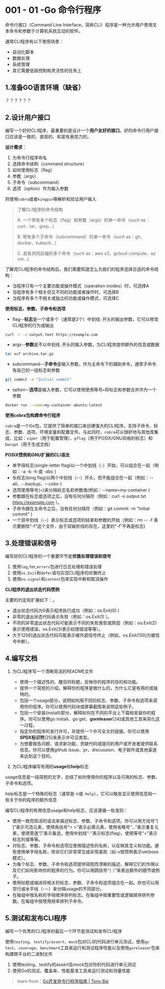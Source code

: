 # 001 - 01 -Go 命令行程序

命令行接口（Command Line Interface，简称CLI）程序是一种允许用户使用文本命令和参数于计算机系统互动的软件。

通常CLI程序有以下使用场景：

+ 自动化脚本
+ 数据处理
+ 系统管理
+ 其它需要低级控制和灵活性的任务上

## 1.准备GO语言环境（缺省）


？？？？？？

## 2.设计用户接口


编写一个好的CLI程序，最重要的是设计一个**用户友好的接口**。好的命令行用户接口应该是一致的、直观的、和富有表现力的。

**设计需求**：

1. 为命令行程序命名
2. 选择命令结构（command structure）
3. 如何使用标志（flag）
4. 参数（args）
5. 子命令（subcommand）
6. 选项（option）作为输入参数

将使用`cobra`或者`kingpin`等解析和验证用户输入

> 了解CLI程序的命令结构
>
> A. 一个带有多个标志（flag）和参数（args）的单一命令（such as：curl、tar、grep...）
>
> B. 带有多个子命令（subcommand）的单一命令（such as：git、docker、kubectl...）
>
> C. 具有共同前缀的多个命令（such as：aws s3、gcloud compute、az vm...)

了解完CLI程序的命令结构后，我们需要知道怎么为我们的程序选择合适的命令结构：

+ 当程序只有一个主要功能或操作模式（operation modes）时，可选择A
+ 当程序有多个相关但又不同的功能或者操作时，可选择B
+ 当程序有多个不相关或独立的功能或操作模式，可选择C

**使用标志、参数、子命令和选项**

+ flag--**标志**是一个或多个（通常是2个）中划线`-`开头的输出参数，它可以修改CLI程序的行为或输出

```bash
curl -r -o output.text https://example.com
```

+ args--**参数**是不以中划线`-`开头的输入参数，为CLI程序提供额外的信息或数据

```bash
tar xvf archive.tar.gz
```

+ subcommand--**子命令**是输入参数，作为主命令下的辅助命令，通常子命令有自己的一组标志和参数

```bash
git commit -m "Initial commit"
```

+ option--**选项**是输入参数，它可以使用使用等号`=`将标志和参数合并作为一个参数

```bash
docker run --name=my-container ubuntu:latest
```

**使用cobra包构建命令行程序**

`cobra`是一个Go包，它提供了简单的接口来创建强大的CLI程序。支持子命令、标志、参数、选项、环境变量和配置文件。与此同时，`cobra`可以很好地与其他库集成，比如：`viper`（用于配置管理）、`pflag`（用于POSIX/GNU风格的标志）和`Docopt`（用于生成文档）

**POSIX惯例和GNU扩展的CLI语法**

- 单字母标志(single-letter flag)以一个中划线（-）开始，可以组合在一起（例如：-a -b -h 或 -abc )
- 长标志(long flag)以两个中划线（--）开头，但不能组合在一起（例如：--all、--backup、--color )
- 选项使用等号(=)来分隔标志名和参数值(例如：--name=my-container )
- 参数跟在标志或选项之后，没有任何分隔符（例如：curl -o output.txt https://example.com ）。
- 子命令跟在主命令之后，没有任何分隔符（例如：git commit -m "Initial commit" )
- 一个双中划线（--）表示标志或选项的结束和参数的开始（例如：rm -- -f 表示要删除“-f”这个文件，由于双破折线的存在，这里的“-f”不再是标志)

## 3.处理错误和信号

编写好的CLI程序的一个重要环节是**优雅处理错误和信号**

1. 使用`log`,`fmt`,`errors`包进行日志处理和错误处理
2. 使用`os.Exit`和`defer`语句实现CLI程序的优雅终止
3. 使用`os.signal`和`context`包来实现中断和取消操作

**CLI程序的退出状态代码惯例**

主要的约定和扩展如下：。

- 退出状态代码为0表示程序执行成功（例如：os.Exit(0) )
- 非零的退出状态代码表示失败（例如：os.Exit(1) ）。
- 不同的非零退出状态代码可能表示不同的失败类型或原因（例如：os.Exit(2)表示使用错误，os.Exit(3)表示权限错误等等）。
- 大于125的退出状态代码可能表示被外部信号终止（例如，os.Exit(130)为被信号中断）。

## 4.编写文档

1. 为CLI程序写一个清晰简洁的README文件
   - 使用一个描述性的、醒目的标题，反映你的程序的目的和功能。
   - 提供一个简短的介绍，解释你的程序是做什么的，为什么它是有用的或独特的。
   - 包括一个usage部分，说明如何用不同的标志、参数、子命令和选项来调用你的程序。你可以使用代码块或屏幕截图来说明这些例子。
   - 包括一个安装(install)部分，解释如何在不同的平台上下载和安装你的程序。你可以使用go install、go get、**goreleaser**[24]或其他工具来简化这一过程。
   - 指定你的程序的发行许可，并提供一个许可全文的链接。你可以使用**SPDX标识符**[25]来表示许可证类型。
   - 为想要报告问题、请求新功能、贡献代码或提问的用户或开发者提供联系信息。你可以使用github issue、pr、discussion、电子邮件或其他渠道来达到这个目的。

2. 为CLI程序编写有用的**usage**和**help**标志

usage信息是一段简短的文字，总结了如何使用你的程序以及可用的标志、参数、子命令和选项。

help标志是一个特殊的标志（通常是`-h`或`-help`），它可以触发显示使用信息和一些关于你的程序的额外信息

编写CLI程序的有用信息usage和help标志，应该遵循一些准则：

- 使用一致而简洁的语法来描述标志、参数、子命令和选项。你可以用方括号“[ ]”表示可选元素，使用角括号“< >”表示必需元素，使用省略号“...”表示重复元素，使用管道“|”表示备选，使用中划线“-”表示标志(flag)，使用等号“=”表示标志的值等等。
- 对标志、参数、子命令和选项应使用描述性的名称，以反映其含义和功能。避免使用单字母名称，除非它们非常常见或非常直观（如-v按惯例表示verbose模式）。
- 为每个标志、参数、子命令和选项提供简短而清晰的描述，解释它们的作用以及它们如何影响你的程序的行为。你可以用圆括号“（ ）”来表达额外的细节或例子。
- 使用标题或缩进将相关的标志、参数、子命令和选项组合在一起。你也可以用空行或水平线（---）来分隔usage的不同部分。
- 在每组中按名称的字母顺序排列标志。在每组中按重要性或逻辑顺序排列参数。在每组中按使用频率排列子命令。

## 5.测试和发布CLI程序

编写一个优秀的CLI程序的最后一个环节是测试和发布CLI程序

使用`testing`、`testify/assert`、`mock`包对CLI的代码进行单元测试，使用`go test`、`coverage`、`benchmark`工具来运行和测试程序性能以及使用`goreleaser`包来构建跨平台的二进制文件

1. 使用testing、testify的assert及mock包对你的代码进行单元测试
2. 使用Go的测试、覆盖率、性能基准工具来运行测试和测量性能



> learn from：[Go开发命令行程序指南 | Tony Bai](https://tonybai.com/2023/03/25/the-guide-of-developing-cli-program-in-go/)


